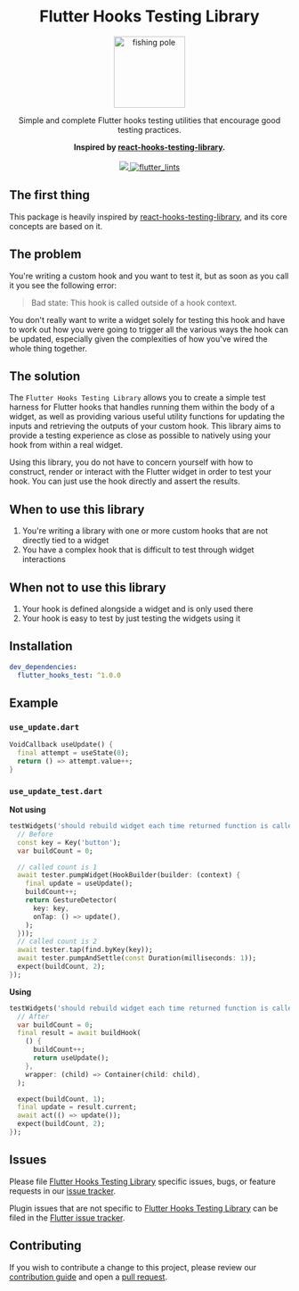 <div align="center">
    <h1>Flutter Hooks Testing Library</h1>
    <a href="https://www.emojione.com">
        <img
            height="128"
            width="128"
            alt="fishing pole"
            src="https://raw.githubusercontent.com/wasabeef/flutter_hooks_test/main/art/fishing_pole.gif" />
    </a>
    <br />
    <p>Simple and complete Flutter hooks testing utilities that encourage good testing practices.</p>
    <strong>Inspired by <a href="https://react-hooks-testing-library.com/">react-hooks-testing-library</a>.</strong>
    <br />
    <br />
    <a href="https://pub.dartlang.org/packages/flutter_hooks_test">
      <img src="https://img.shields.io/pub/v/flutter_hooks_test.svg">
    </a>
    <a href="https://pub.dev/packages/flutter_lints">
      <img src="https://img.shields.io/badge/style-flutter__lints-40c4ff.svg" alt="flutter_lints" />
    </a>
</div>

## The first thing

This package is heavily inspired by [react-hooks-testing-library](https://github.com/testing-library/react-hooks-testing-library), and its core concepts are based on it.

## The problem

You're writing a custom hook and you want to test it, but as soon as you call it you see
the following error:

> Bad state: This hook is called outside of a hook context.

You don't really want to write a widget solely for testing this hook and have to work out how you
were going to trigger all the various ways the hook can be updated, especially given the
complexities of how you've wired the whole thing together.

## The solution

The `Flutter Hooks Testing Library` allows you to create a simple test harness for Flutter hooks that
handles running them within the body of a widget, as well as providing various useful
utility functions for updating the inputs and retrieving the outputs of your custom hook.
This library aims to provide a testing experience as close as possible to natively using your hook
from within a real widget.

Using this library, you do not have to concern yourself with how to construct, render or interact
with the Flutter widget in order to test your hook. You can just use the hook directly and assert
the results.

## When to use this library

1. You're writing a library with one or more custom hooks that are not directly tied to a widget
2. You have a complex hook that is difficult to test through widget interactions

## When not to use this library

1. Your hook is defined alongside a widget and is only used there
2. Your hook is easy to test by just testing the widgets using it

## Installation

```yaml
dev_dependencies:
  flutter_hooks_test: ^1.0.0
```

## Example

### `use_update.dart`

```dart
VoidCallback useUpdate() {
  final attempt = useState(0);
  return () => attempt.value++;
}
```

### `use_update_test.dart`

**Not using**

```dart
testWidgets('should rebuild widget each time returned function is called', (tester) async {
  // Before
  const key = Key('button');
  var buildCount = 0;

  // called count is 1
  await tester.pumpWidget(HookBuilder(builder: (context) {
    final update = useUpdate();
    buildCount++;
    return GestureDetector(
      key: key,
      onTap: () => update(),
    );
  }));
  // called count is 2
  await tester.tap(find.byKey(key));
  await tester.pumpAndSettle(const Duration(milliseconds: 1));
  expect(buildCount, 2);
});
```

**Using**

```dart
testWidgets('should rebuild widget each time returned function is called', (tester) async {
  // After
  var buildCount = 0;
  final result = await buildHook(
    () {
      buildCount++;
      return useUpdate();
    },
    wrapper: (child) => Container(child: child),
  );

  expect(buildCount, 1);
  final update = result.current;
  await act(() => update());
  expect(buildCount, 2);
});
```

## Issues

Please file [Flutter Hooks Testing Library](https://github.com/wasabeef/flutter_hooks_test) specific issues, bugs, or feature requests in our [issue tracker](https://github.com/wasabeef/flutter_hooks_test/issues/new).

Plugin issues that are not specific to [Flutter Hooks Testing Library](https://github.com/wasabeef/flutter_hooks_test) can be filed in the [Flutter issue tracker](https://github.com/flutter/flutter/issues/new).

## Contributing

If you wish to contribute a change to this project,
please review our [contribution guide](https://github.com/wasabeef/flutter_hooks_test/blob/main/CONTRIBUTING.md)
and open a [pull request](https://github.com/wasabeef/flutter_hooks_test/pulls).
